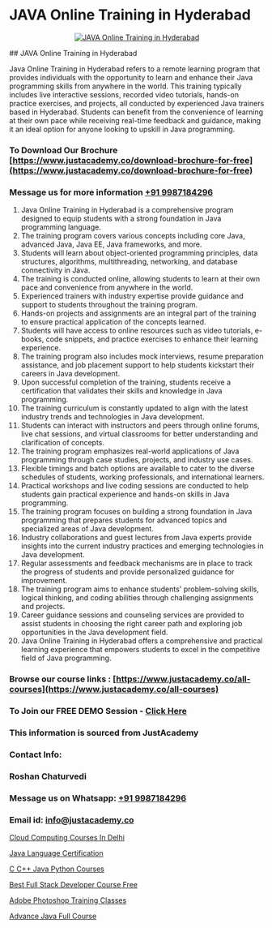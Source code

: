 # JAVA Online Training in Hyderabad

<p align="center">
  <a href="https://justacademy.co/course-detail/core-java-training">
    <img src="https://justacademy.co/storage2/course_image/1677245426_course_image.webp" alt="JAVA Online Training in Hyderabad">
  </a>
</p>
## JAVA Online Training in Hyderabad

Java Online Training in Hyderabad refers to a remote learning program that provides individuals with the opportunity to learn and enhance their Java programming skills from anywhere in the world. This training typically includes live interactive sessions, recorded video tutorials, hands-on practice exercises, and projects, all conducted by experienced Java trainers based in Hyderabad. Students can benefit from the convenience of learning at their own pace while receiving real-time feedback and guidance, making it an ideal option for anyone looking to upskill in Java programming.
### To Download Our Brochure [https://www.justacademy.co/download-brochure-for-free](https://www.justacademy.co/download-brochure-for-free)
### Message us for more information [+91 9987184296](https://api.whatsapp.com/send?phone=919987184296)
1) Java Online Training in Hyderabad is a comprehensive program designed to equip students with a strong foundation in Java programming language.
2) The training program covers various concepts including core Java, advanced Java, Java EE, Java frameworks, and more.
3) Students will learn about object-oriented programming principles, data structures, algorithms, multithreading, networking, and database connectivity in Java.
4) The training is conducted online, allowing students to learn at their own pace and convenience from anywhere in the world.
5) Experienced trainers with industry expertise provide guidance and support to students throughout the training program.
6) Hands-on projects and assignments are an integral part of the training to ensure practical application of the concepts learned.
7) Students will have access to online resources such as video tutorials, e-books, code snippets, and practice exercises to enhance their learning experience.
8) The training program also includes mock interviews, resume preparation assistance, and job placement support to help students kickstart their careers in Java development.
9) Upon successful completion of the training, students receive a certification that validates their skills and knowledge in Java programming.
10) The training curriculum is constantly updated to align with the latest industry trends and technologies in Java development.
11) Students can interact with instructors and peers through online forums, live chat sessions, and virtual classrooms for better understanding and clarification of concepts.
12) The training program emphasizes real-world applications of Java programming through case studies, projects, and industry use cases.
13) Flexible timings and batch options are available to cater to the diverse schedules of students, working professionals, and international learners.
14) Practical workshops and live coding sessions are conducted to help students gain practical experience and hands-on skills in Java programming.
15) The training program focuses on building a strong foundation in Java programming that prepares students for advanced topics and specialized areas of Java development.
16) Industry collaborations and guest lectures from Java experts provide insights into the current industry practices and emerging technologies in Java development.
17) Regular assessments and feedback mechanisms are in place to track the progress of students and provide personalized guidance for improvement.
18) The training program aims to enhance students' problem-solving skills, logical thinking, and coding abilities through challenging assignments and projects.
19) Career guidance sessions and counseling services are provided to assist students in choosing the right career path and exploring job opportunities in the Java development field.
20) Java Online Training in Hyderabad offers a comprehensive and practical learning experience that empowers students to excel in the competitive field of Java programming.

### Browse our course links : [https://www.justacademy.co/all-courses](https://www.justacademy.co/all-courses) 
### To Join our FREE DEMO Session - [Click Here](https://www.justacademy.co/register-for-course-demo)


### This information is sourced from JustAcademy
### Contact Info:
### Roshan Chaturvedi
### Message us on Whatsapp: [+91 9987184296](https://api.whatsapp.com/send?phone=919987184296)
### Email id: [info@justacademy.co](mailto:info@justacademy.co)
                
[Cloud Computing Courses In Delhi](https://www.linkedin.com/pulse/cloud-computing-courses-delhi-justacademy-coimbatore-djj0c?trackingId=xPJXzaqjY5n%2F34xgErOGTQ%3D%3D&lipi=urn%3Ali%3Apage%3Ad_flagship3_company_admin%3B2xJLL00LStCBWjG%2FybzIxQ%3D%3D)

[Java Language Certification](https://www.linkedin.com/pulse/java-language-certification-justacademy-uowkc/)

[C C++ Java Python Courses](https://medium.com/@mistersumit961/c-c-java-python-courses-f8b63eb369c0)

[Best Full Stack Developer Course Free](https://medium.com/@ranepooja/best-full-stack-developer-course-free-ef9d89cfaeee)

[Adobe Photoshop Training Classes](https://justacademyin.github.io/justacademy/adobe-photoshop-training-classes)

[Advance Java Full Course](https://justacademyin.github.io/justacademy/advance-java-full-course)

